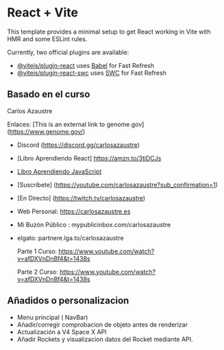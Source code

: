 # React + Vite

This template provides a minimal setup to get React working in Vite with HMR and some ESLint rules.

Currently, two official plugins are available:

- [@vitejs/plugin-react](https://github.com/vitejs/vite-plugin-react/blob/main/packages/plugin-react/README.md) uses [Babel](https://babeljs.io/) for Fast Refresh
- [@vitejs/plugin-react-swc](https://github.com/vitejs/vite-plugin-react-swc) uses [SWC](https://swc.rs/) for Fast Refresh

## Basado en el curso 

Carlos Azaustre 

Enlaces:
[This is an external link to genome.gov] (https://www.genome.gov/)
- Discord (https://discord.gg/carlosazaustre)
- [Libro Aprendiendo React] https://amzn.to/3tiDCJs
- [Libro Aprendiendo JavaScript](https://amzn.to/3RPr9XW)
- [Suscríbete] (https://youtube.com/carlosazaustre?sub_confirmation=1)
- [En Directo] (https://twitch.tv/carlosazaustre)
- Web Personal: https://carlosazaustre.es
- Mi Buzón Público : mypublicinbox.com/carlosazaustre
- elgato: partnere.lga.to/carlosazaustre

  Parte 1 Curso: https://www.youtube.com/watch?v=afDXVnDnBf4&t=1438s
  
  Parte 2 Curso: https://www.youtube.com/watch?v=afDXVnDnBf4&t=1438s

## Añadidos o personalizacion

- Menu principal ( NavBar)
- Añadir/corregir comprobacion de objeto antes de renderizar
- Actualización a V4 Space X API
- Añadir Rockets y visualizacion datos del Rocket mediante API.